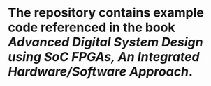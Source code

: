 # The repository contains example code referenced in the book *Advanced Digital System Design using SoC FPGAs, An Integrated Hardware/Software Approach*.
